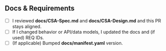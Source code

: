## Docs & Requirements
- [ ] I reviewed **docs/CSA-Spec.md** and **docs/CSA-Design.md** and this PR stays aligned.
- [ ] If I changed behavior or API/data models, I updated the docs and (if used) REQ IDs.
- [ ] (If applicable) Bumped **docs/manifest.yaml** version.
